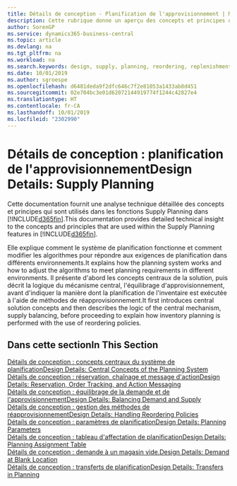 ```yaml
---
title: Détails de conception - Planification de l'approvisionnement | Microsoft Docs
description: Cette rubrique donne un aperçu des concepts et principes qui sont utilisés avec les fonctionnalités de planification de l'approvisionnement dans Business Central.
author: SorenGP
ms.service: dynamics365-business-central
ms.topic: article
ms.devlang: na
ms.tgt_pltfrm: na
ms.workload: na
ms.search.keywords: design, supply, planning, reordering, replenishment
ms.date: 10/01/2019
ms.author: sgroespe
ms.openlocfilehash: d6481deda9f2dfc646c7f2e81053a1433ab8d451
ms.sourcegitcommit: 02e704bc3e01d62072144919774f1244c42827e4
ms.translationtype: HT
ms.contentlocale: fr-CA
ms.lasthandoff: 10/01/2019
ms.locfileid: "2302990"
---
```

# <a name="design-details-supply-planning"></a><span data-ttu-id="c9cf5-103">Détails de conception : planification de l'approvisionnement</span><span class="sxs-lookup"><span data-stu-id="c9cf5-103">Design Details: Supply Planning</span></span>
<span data-ttu-id="c9cf5-104">Cette documentation fournit une analyse technique détaillée des concepts et principes qui sont utilisés dans les fonctions Supply Planning dans [!INCLUDE[d365fin](includes/d365fin_md.md)].</span><span class="sxs-lookup"><span data-stu-id="c9cf5-104">This documentation provides detailed technical insight to the concepts and principles that are used within the Supply Planning features in [!INCLUDE[d365fin](includes/d365fin_md.md)].</span></span>  

<span data-ttu-id="c9cf5-105">Elle explique comment le système de planification fonctionne et comment modifier les algorithmes pour répondre aux exigences de planification dans différents environnements.</span><span class="sxs-lookup"><span data-stu-id="c9cf5-105">It explains how the planning system works and how to adjust the algorithms to meet planning requirements in different environments.</span></span> <span data-ttu-id="c9cf5-106">Il présente d'abord les concepts centraux de la solution, puis décrit la logique du mécanisme central, l'équilibrage d'approvisionnement, avant d'indiquer la manière dont la planification de l'inventaire est exécutée à l'aide de méthodes de réapprovisionnement.</span><span class="sxs-lookup"><span data-stu-id="c9cf5-106">It first introduces central solution concepts and then describes the logic of the central mechanism, supply balancing, before proceeding to explain how inventory planning is performed with the use of reordering policies.</span></span>  

## <a name="in-this-section"></a><span data-ttu-id="c9cf5-107">Dans cette section</span><span class="sxs-lookup"><span data-stu-id="c9cf5-107">In This Section</span></span>  
[<span data-ttu-id="c9cf5-108">Détails de conception : concepts centraux du système de planification</span><span class="sxs-lookup"><span data-stu-id="c9cf5-108">Design Details: Central Concepts of the Planning System</span></span>](design-details-central-concepts-of-the-planning-system.md)  
[<span data-ttu-id="c9cf5-109">Détails de conception : réservation, chaînage et message d'action</span><span class="sxs-lookup"><span data-stu-id="c9cf5-109">Design Details: Reservation, Order Tracking, and Action Messaging</span></span>](design-details-reservation-order-tracking-and-action-messaging.md)  
[<span data-ttu-id="c9cf5-110">Détails de conception : équilibrage de la demande et de l'approvisionnement</span><span class="sxs-lookup"><span data-stu-id="c9cf5-110">Design Details: Balancing Demand and Supply</span></span>](design-details-balancing-demand-and-supply.md)  
[<span data-ttu-id="c9cf5-111">Détails de conception : gestion des méthodes de réapprovisionnement</span><span class="sxs-lookup"><span data-stu-id="c9cf5-111">Design Details: Handling Reordering Policies</span></span>](design-details-handling-reordering-policies.md)  
[<span data-ttu-id="c9cf5-112">Détails de conception : paramètres de planification</span><span class="sxs-lookup"><span data-stu-id="c9cf5-112">Design Details: Planning Parameters</span></span>](design-details-planning-parameters.md)  
[<span data-ttu-id="c9cf5-113">Détails de conception : tableau d'affectation de planification</span><span class="sxs-lookup"><span data-stu-id="c9cf5-113">Design Details: Planning Assignment Table</span></span>](design-details-planning-assignment-table.md)  
[<span data-ttu-id="c9cf5-114">Détails de conception : demande à un magasin vide.</span><span class="sxs-lookup"><span data-stu-id="c9cf5-114">Design Details: Demand at Blank Location</span></span>](design-details-demand-at-blank-location.md)  
[<span data-ttu-id="c9cf5-115">Détails de conception : transferts de planification</span><span class="sxs-lookup"><span data-stu-id="c9cf5-115">Design Details: Transfers in Planning</span></span>](design-details-transfers-in-planning.md)
